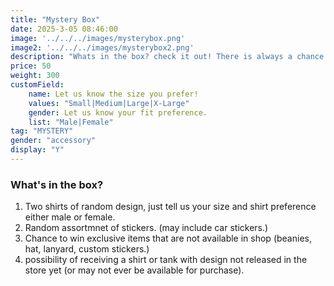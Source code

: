 ```yaml
---
title: "Mystery Box"
date: 2025-3-05 08:46:00
image: '../../../images/mysterybox.png'
image2: '../../../images/mysterybox2.png'
description: "Whats in the box? check it out! There is always a chance for one exclusive item."
price: 50
weight: 300
customField:
    name: Let us know the size you prefer!
    values: "Small|Medium|Large|X-Large"
    gender: Let us know your fit preference.
    list: "Male|Female"
tag: "MYSTERY"
gender: "accessory"
display: "Y"
---
```


### What's in the box?  

1. Two shirts of random design, just tell us your size and shirt preference either male or female.
2. Random assortmnet of stickers. (may include car stickers.)
3. Chance to win exclusive items that are not available in shop (beanies, hat, lanyard, custom stickers.)
4.  possibility of receiving a shirt or tank with design not released in the store yet (or may not ever be available for purchase).

